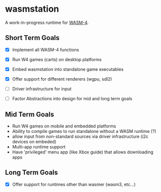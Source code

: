 # wasmstation

A work-in-progress runtime for [WASM-4](https://github.com/aduros/wasm4).


## Short Term Goals
* [X] Implement all WASM-4 functions
* [X] Run W4 games (carts) on desktop platforms
* [X] Embed wasmstation into standalone game executables
* [X] Offer support for different renderers (wgpu, sdl2)
* [ ] Driver infrastructure for input
* [ ] Factor Abstractions into design for mid and long term goals


## Mid Term Goals
* Run W4 games on mobile and embedded platforms
* Ability to compile games to run standalone without a WASM runtime (?)
* allow input from non-standard sources via driver infrastructure (i2c devices on embeded)
* Multi-app runtime support
* Have 'privileged' menu app (like Xbox guide) that allows downloading apps


## Long Term Goals
* [X] Offer support for runtimes other than wasmer (wasm3, etc...)

